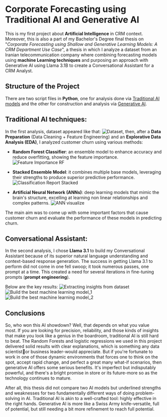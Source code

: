# Corporate Forecasting using Traditional AI and Generative AI

This is my first project about **Artificial Intelligence** in CRM context. Moreover, this is also a part of my Bachelor's Degree final thesis on "*Corporate Forecasting using Shallow and Generative Learning Models: A CRM Department Use Case*", a thesis in which I analyze a dataset from an Iranian telecommunication company where combining forecasting models using **machine Learning techniques** and purposing an approach with Generative AI using Llama 3.1B to create a Conversational Assistant for a CRM Analyst.

## Structure of the Project
There are two script files in **Python**, one for analysis done via [Traditional AI models](Trad-AI.ipynb) and the other for construction and analysis via [Generative AI](Chatbot-test.py).

## Traditional AI techniques:
In the first analysis, dataset appeared like that: ![Dataset](https://github.com/user-attachments/assets/35f78923-8ea1-478a-a25c-f5a36d9d6a5b), then, after a **Data Preparation** (Data Cleaning + Feature Engineering) and an **Explorative Data Analysis (EDA)**, I analyzed customer churn using various methods:
* **Random Forest Classifier**: an ensemble model to enhance accuracy and reduce overfitting, showing the feature importance.
![Feature Importance RF](https://github.com/user-attachments/assets/e260912c-274c-4b42-ab32-0f64d7286bb6)

* **Stacked Ensemble Model**: it combines multiple base models, leveraging their strengths to produce superior predictive performance.
![Classification Report Stacked](https://github.com/user-attachments/assets/612a5d63-18db-453d-b0d5-7c38f3e244d5)

* **Artificial Neural Network (ANNs)**: deep learning models that mimic the brain's structure, excelling at learning non linear relationships and complex patterns.
![ANN visualize](https://github.com/user-attachments/assets/fb48118f-dc08-4096-97fb-910fdb4ae0e7)

The main aim was to come up with some important factors that cause customer churn and evaluate the performance of these models in predicting churn.

## Conversational Assistant:
In the second analysis, I chose **Llama 3.1** to build my Conversational Assistant because of its superior natural language understanding and context-based response generation. The success in getting Llama 3.1 to perform did not come in one fell swoop; it took numerous passes, one prompt at a time. This created a need for several iterations in fine-tuning prompts (**prompt engineering**).

Below are the key results:
![Extracting insights from dataset](https://github.com/user-attachments/assets/7668f69b-bb64-4529-9278-67ee512ac989)
![Build the best machine learning model_1](https://github.com/user-attachments/assets/5fe69ee1-e558-47c4-83ab-ed824e1e7946) ![Build the best machine learning model_2](https://github.com/user-attachments/assets/b98ab09d-24be-492b-8849-fa15b57a3e65)

## Conclusions
So, who won this AI showdown? Well, that depends on what you value most. If you are looking for precision, reliability, and those kinds of insights that make you look like a genius in the boardroom, traditional AI is still hard to beat. The Random Forests and logistic regressions we used in this project delivered solid results with clear explanations, which is something any data scientistor business leader-would appreciate. But if you're fortunate to work in one of those dynamic environments that forces one to think on the spot, accept rapid change, and perfect a great many what-if scenarios, then generative AI offers some serious benefits. It's imperfect but indisputably powerful, and there's a bright promise in store or its future-more so as the technology continues to mature. 

After all, this thesis did not compare two AI models but underlined strengths and weaknesses for two fundamentally different ways of doing problem-solving in AI. Traditional AI is akin to a well-crafted tool: highly effective in the right hands. Generative AI is more like a Swiss Army knife-versatile, full of potential, but still needing a bit more refinement to reach full potential.

